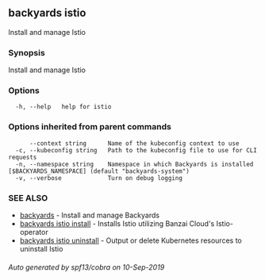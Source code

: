 ## backyards istio

Install and manage Istio

### Synopsis

Install and manage Istio

### Options

```
  -h, --help   help for istio
```

### Options inherited from parent commands

```
      --context string      Name of the kubeconfig context to use
  -c, --kubeconfig string   Path to the kubeconfig file to use for CLI requests
  -n, --namespace string    Namespace in which Backyards is installed [$BACKYARDS_NAMESPACE] (default "backyards-system")
  -v, --verbose             Turn on debug logging
```

### SEE ALSO

* [backyards](backyards.md)	 - Install and manage Backyards
* [backyards istio install](backyards_istio_install.md)	 - Installs Istio utilizing Banzai Cloud's Istio-operator
* [backyards istio uninstall](backyards_istio_uninstall.md)	 - Output or delete Kubernetes resources to uninstall Istio

###### Auto generated by spf13/cobra on 10-Sep-2019
